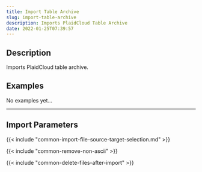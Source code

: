 ```yaml
---
title: Import Table Archive
slug: import-table-archive
description: Imports PlaidCloud Table Archive
date: 2022-01-25T07:39:57
---
```


## Description

Imports PlaidCloud table archive.


## Examples

No examples yet...

---

## Import Parameters

{{< include "common-import-file-source-target-selection.md" >}}

{{< include "common-remove-non-ascii" >}}

{{< include "common-delete-files-after-import" >}}
